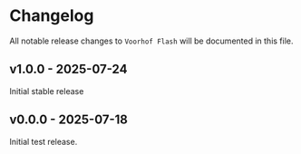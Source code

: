 # Changelog

All notable release changes to `Voorhof Flash` will be documented in this file.

## v1.0.0 - 2025-07-24

Initial stable release

## v0.0.0 - 2025-07-18

Initial test release.
